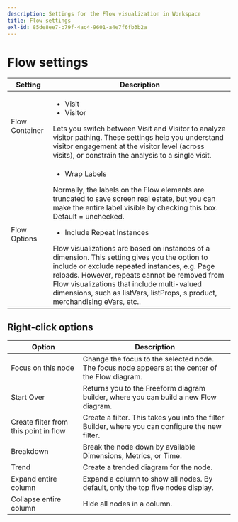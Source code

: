 ```yaml
---
description: Settings for the Flow visualization in Workspace
title: Flow settings
exl-id: 85de8ee7-b79f-4ac4-9601-a4e7f6fb3b2a
---
```

# Flow settings

| Setting | Description |
| --- | --- |
| Flow Container | <ul><li>Visit</li><li>Visitor</li></ul> Lets you switch between Visit and Visitor to analyze visitor pathing. These settings help you understand visitor engagement at the visitor level (across visits), or constrain the analysis to a single visit. |
| Flow Options | <ul><li>Wrap Labels</li></ul> Normally, the labels on the Flow elements are truncated to save screen real estate, but you can make the entire label visible by checking this box.  Default = unchecked.<ul><li>Include Repeat Instances</li></ul> Flow visualizations are based on instances of a dimension. This setting gives you the option to include or exclude repeated instances, e.g. Page reloads. However, repeats cannot be removed from Flow visualizations that include multi-valued dimensions, such as listVars, listProps, s.product, merchandising eVars, etc.. |

## Right-click options

| Option | Description |
| --- | --- |
| Focus on this node | Change the focus to the selected node. The focus node appears at the center of the Flow diagram. |
| Start Over | Returns you to the Freeform diagram builder, where you can build a new Flow diagram. |
| Create filter from this point in flow | Create a filter. This takes you into the filter Builder, where you can configure the new filter. |
| Breakdown | Break the node down by available Dimensions, Metrics, or Time. |
| Trend | Create a trended diagram for the node. |
| Expand entire column | Expand a column to show all nodes. By default, only the top five nodes display. |
| Collapse entire column | Hide all nodes in a column. |
